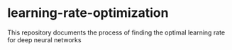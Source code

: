 # learning-rate-optimization
This repository documents the process of finding the optimal learning rate for deep neural networks
